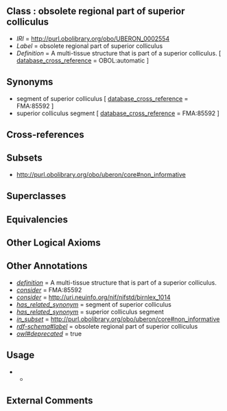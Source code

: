 
## Class : obsolete regional part of superior colliculus

 * *IRI* = http://purl.obolibrary.org/obo/UBERON_0002554
 * *Label* = obsolete regional part of superior colliculus
 * *Definition* = A multi-tissue structure that is part of a superior colliculus. [ [database_cross_reference](../../ef/oboInOwl#hasDbXref.md) = OBOL:automatic ]

## Synonyms

 * segment of superior colliculus [ [database_cross_reference](../../ef/oboInOwl#hasDbXref.md) = FMA:85592 ]
 * superior colliculus segment [ [database_cross_reference](../../ef/oboInOwl#hasDbXref.md) = FMA:85592 ]

## Cross-references


## Subsets

 * http://purl.obolibrary.org/obo/uberon/core#non_informative

## Superclasses


## Equivalencies


## Other Logical Axioms


## Other Annotations

 * *[definition](../../IAO/15/IAO_0000115.md)* = A multi-tissue structure that is part of a superior colliculus.
 * *[consider](../../er/oboInOwl#consider.md)* = FMA:85592
 * *[consider](../../er/oboInOwl#consider.md)* = http://uri.neuinfo.org/nif/nifstd/birnlex_1014
 * *[has_related_synonym](../../ym/oboInOwl#hasRelatedSynonym.md)* = segment of superior colliculus
 * *[has_related_synonym](../../ym/oboInOwl#hasRelatedSynonym.md)* = superior colliculus segment
 * *[in_subset](../../et/oboInOwl#inSubset.md)* = http://purl.obolibrary.org/obo/uberon/core#non_informative
 * *[rdf-schema#label](../../el/rdf-schema#label.md)* = obsolete regional part of superior colliculus
 * *[owl#deprecated](../../ed/owl#deprecated.md)* = true

## Usage

 * -

## External Comments

